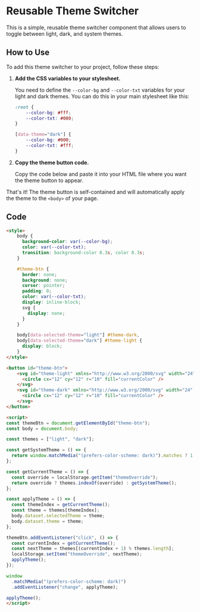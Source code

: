# Reusable Theme Switcher

This is a simple, reusable theme switcher component that allows users to toggle between light, dark, and system themes.

## How to Use

To add this theme switcher to your project, follow these steps:

1.  **Add the CSS variables to your stylesheet.**

    You need to define the `--color-bg` and `--color-txt` variables for your light and dark themes. You can do this in your main stylesheet like this:

    ```css
    :root {
        --color-bg: #fff;
        --color-txt: #000;
    }

    [data-theme="dark"] {
        --color-bg: #000;
        --color-txt: #fff;
    }
    ```

2.  **Copy the theme button code.**

    Copy the code below and paste it into your HTML file where you want the theme button to appear.

That's it! The theme button is self-contained and will automatically apply the theme to the `<body>` of your page.

## Code

```html
<style>
    body {
      background-color: var(--color-bg);
      color: var(--color-txt);
      transition: background-color 0.3s, color 0.3s;
    }

    #theme-btn {
      border: none;
      background: none;
      cursor: pointer;
      padding: 0;
      color: var(--color-txt);
      display: inline-block;
      svg {
        display: none;
      }
    }

    body[data-selected-theme="light"] #theme-dark,
    body[data-selected-theme="dark"] #theme-light {
      display: block;
    }
</style>

<button id="theme-btn">
    <svg id="theme-light" xmlns="http://www.w3.org/2000/svg" width="24" height="24" viewBox="0 0 24 24">
      <circle cx="12" cy="12" r="10" fill="currentColor" />
    </svg>
    <svg id="theme-dark" xmlns="http://www.w3.org/2000/svg" width="24" height="24" viewBox="0 0 24 24">
      <circle cx="12" cy="12" r="10" fill="currentColor" />
    </svg>
</button>

<script>
const themeBtn = document.getElementById("theme-btn");
const body = document.body;

const themes = ["light", "dark"];

const getSystemTheme = () => {
  return window.matchMedia("(prefers-color-scheme: dark)").matches ? 1 : 0;
};

const getCurrentTheme = () => {
  const override = localStorage.getItem("themeOverride");
  return override ? themes.indexOf(override) : getSystemTheme();
};

const applyTheme = () => {
  const themeIndex = getCurrentTheme();
  const theme = themes[themeIndex];
  body.dataset.selectedTheme = theme;
  body.dataset.theme = theme;
};

themeBtn.addEventListener("click", () => {
  const currentIndex = getCurrentTheme();
  const nextTheme = themes[(currentIndex + 1) % themes.length];
  localStorage.setItem("themeOverride", nextTheme);
  applyTheme();
});

window
  .matchMedia("(prefers-color-scheme: dark)")
  .addEventListener("change", applyTheme);

applyTheme();
</script>
```
